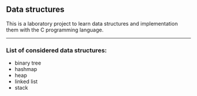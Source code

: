 ## Data structures

This is a laboratory project to learn data structures and implementation them with the C programming language.

---

### List of considered data structures:
- binary tree
- hashmap
- heap
- linked list
- stack
